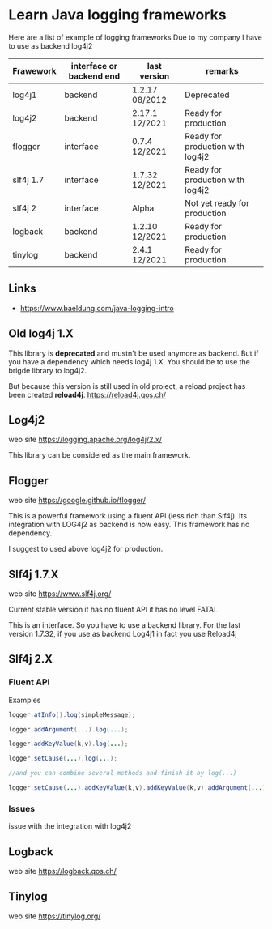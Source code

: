 # Learn Java logging frameworks
Here are a list of example of logging frameworks
Due to my company I have to use as backend log4j2

| Frawework | interface or backend end | last version | remarks |
| ------------- | ------------- | ------------- | ------------- |
| log4j1  | backend | 1.2.17 08/2012 | Deprecated |
| log4j2  | backend | 2.17.1 12/2021 | Ready for production |
| flogger  | interface | 0.7.4 12/2021 | Ready for production with log4j2 |
| slf4j 1.7  | interface | 1.7.32 12/2021 | Ready for production with log4j2 |
| slf4j 2  | interface | Alpha | Not yet ready for production |
| logback  | backend | 1.2.10 12/2021 | Ready for production |
| tinylog  | backend | 2.4.1 12/2021 | Ready for production |

## Links

* https://www.baeldung.com/java-logging-intro

## Old log4j 1.X
This library is **deprecated** and mustn't be used anymore as backend.
But if you have a dependency which needs log4j 1.X.
You should be to use the brigde library to log4j2.

But because this version is still used in old project, a reload project has been created **reload4j**.
https://reload4j.qos.ch/

## Log4j2
web site https://logging.apache.org/log4j/2.x/

This library can be considered as the main framework.

## Flogger
web site https://google.github.io/flogger/

This is a powerful framework using a fluent API (less rich than Slf4j).
Its integration with LOG4j2 as backend is now easy.
This framework has no dependency.

I suggest to used above log4j2 for production.
 

## Slf4j 1.7.X
web site  https://www.slf4j.org/

Current stable version
it has no fluent API
it has no level FATAL

This is an interface. So you have to use a backend library.
For the last version 1.7.32, if you use as  backend Log4j1 in fact you use Reload4j


## Slf4j 2.X
### Fluent API
Examples

```java
logger.atInfo().log(simpleMessage);

logger.addArgument(...).log(...);

logger.addKeyValue(k,v).log(...);

logger.setCause(...).log(...);

//and you can combine several methods and finish it by log(...)

logger.setCause(...).addKeyValue(k,v).addKeyValue(k,v).addArgument(...).addArgument(...).log(...);
```

### Issues
issue with the integration with log4j2

## Logback

web site https://logback.qos.ch/

## Tinylog

web site https://tinylog.org/

